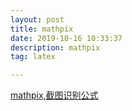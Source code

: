 ```yaml
---
layout: post
title: mathpix
date: 2019-10-16 10:33:37
description: mathpix
tag: latex

---
```



[mathpix,截图识别公式](https://mathpix.com)